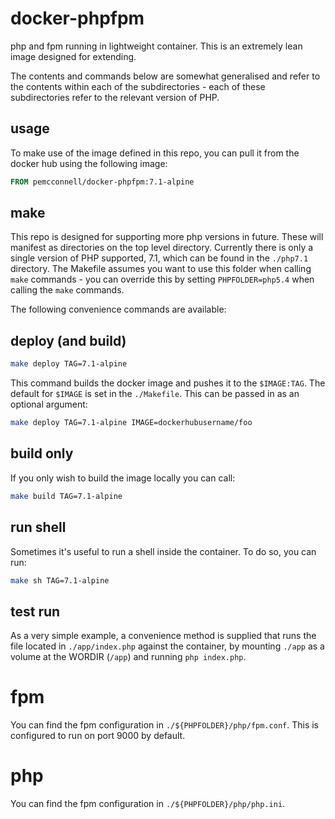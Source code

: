 docker-phpfpm
=============

php and fpm running in lightweight container. This is an extremely lean image
designed for extending.

The contents and commands below are somewhat generalised and refer to the 
contents within each of the subdirectories - each of these subdirectories 
refer to the relevant version of PHP.

usage
-----

To make use of the image defined in this repo, you can pull it from the 
docker hub using the following image:

```Dockerfile
FROM pemcconnell/docker-phpfpm:7.1-alpine
```

make
----

This repo is designed for supporting more php versions in future. These will manifest as directories on the top level directory. Currently there is only a single version of PHP supported, 7.1, which can be found in the `./php7.1` directory. The Makefile assumes you want to use this folder when calling `make` commands - you can override this by setting `PHPFOLDER=php5.4` when calling the `make` commands.

The following convenience commands are available:

deploy (and build)
------------------

```bash
make deploy TAG=7.1-alpine
```

This command builds the docker image and pushes it to the `$IMAGE:TAG`. The 
default for `$IMAGE` is set in the `./Makefile`. This can be passed in as an 
optional argument:

```bash
make deploy TAG=7.1-alpine IMAGE=dockerhubusername/foo
```

build only
----------

If you only wish to build the image locally you can call:

```bash
make build TAG=7.1-alpine
```

run shell
---------

Sometimes it's useful to run a shell inside the container. To do so, you can 
run:

```bash
make sh TAG=7.1-alpine
```

test run
--------

As a very simple example, a convenience method is supplied that runs the file 
located in `./app/index.php` against the container, by mounting `./app` as a 
volume at the WORDIR (`/app`) and running `php index.php`.

fpm
===

You can find the fpm configuration in `./${PHPFOLDER}/php/fpm.conf`. This is configured to
run on port 9000 by default.

php
===

You can find the fpm configuration in `./${PHPFOLDER}/php/php.ini`.